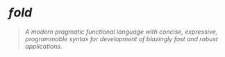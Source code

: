 # _ƒold_

> _A modern pragmatic functional language with concise, expressive, programmable syntax for development of blazingly fast and robust applications._
